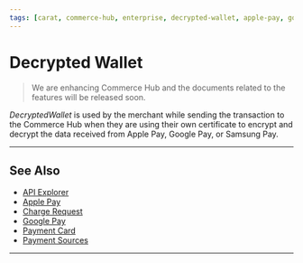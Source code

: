 ```yaml
---
tags: [carat, commerce-hub, enterprise, decrypted-wallet, apple-pay, google-pay, payment-sources]
---
```


# Decrypted Wallet

<!-- theme: danger -->
>We are enhancing Commerce Hub and the documents related to the features will be released soon.

*DecryptedWallet* is used by the merchant while sending the transaction to the Commerce Hub when they are using their own certificate to encrypt and decrypt the data received from Apple Pay, Google Pay, or Samsung Pay.

<!---
### Request Variables
-->

<!--
type: tab
title: source
-->

<!---
The below table identifies the required parameters in the `source` object.

| Variable | Type| Maximum Length | Required | Description |
|---------|----------|-------|---------|---------|
|`sourceType` | *string* | 15 | &#10004; | Value *ApplePay* is used for Apple Pay request. Refer Payment [source type](?path=docs/Resources/Guides/Payment-Sources/Source-Type.md) for more details. |
| `data` | *string* | 4000 | &#10004; | Encrypted Data. Payment data dictionary, Base64 encoded as a string. |
| `header` | *object* | N/A| &#10004; | Additional version-dependent information used to decrypt and verify the payment. |
| `signature` | *string* | 4000 | &#10004; | Signature of the payment and header data. The signature includes the signing certificate, its intermediate CA certificate, and information about the signing algorithm. Detached PKCS #7 signature, Base64 encoded as string. |
| `version` | *string* | 64 | &#10004; | Specific Protocol version supported by Apple. Version information about the payment token. The token uses EC_v1 for ECC-encrypted data, and RSA_v1 for RSA-encrypted data. |
| `applicationData` | *string* | 4000 |  | Hash of the applicationData property of the original PKPaymentRequest object. If the value of that property is nil, this key is omitted. SHA–256 hash, hex encoded as a string. |
| `applePayMerchantId` | *string* | 256 | &#10004; | Unique AppID registered in the Apple portal |
| `merchantPrivateKey` | *string* | 256 | &#10004; | Merchant private key - Hex encoded |
-->

<!--
### Payload Example
-->

<!---
<!-- theme:info 
> Merchants using the wallet encryption will send a [Wallet](?path=docs/Getting-Started/Getting-Started-Wallets.md) payload request based on the wallet type.
-->

<!--
type: tab
title: Request
-->

<!---
##### Example of a charge payload request.

```json
{
  "amount": {
    "total": "12.04",
    "currency": "USD"
  },
  "source": {
    "sourceType": "ApplePay",
    "data": "hbreWcQg980mUoUCfuCoripnHO210lvtizOFLV6PTw1DjooSwik778bH....",
    "header": {
      "applicationDataHash": "94ee059335e587e501cc4bf90613e0814f00a7b08bc7c648fd865a2af6a22cc2",
      "ephemeralPublicKey": "MFkwEwYHKoZIzj0CAQYIKoZIzj0DAQcDQgAEvR....",
      "publicKeyHash": "KRsyW0NauLpN8OwKr+yeu4jl6APbgW05/TYo5eGW0bQ=",
      "transactionId": "31323334353637"
    },
    "signature": "MIAGCSqGSIb3DQEHAqCAMIACAQExDzANBglghkgBZQMEAgEFADCABgkqhki.....",
    "version": "EC_v1",
    "applicationData": "VEVTVA==",
    "merchantId": "merchant.com.fapi.tcoe.applepay",
    "merchantPrivateKey": "MHcCAQEE234234234opsmasdsalsamdsad/asdsad/asdasd/....."
  }
  "transactionDetails": {
    "captureFlag": true,
    "createToken": false
  },
  "merchantDetails":{
      "merchantId": "123456789789567",
      "terminalId": "123456"
    }
}

```
-->

<!--
type: tab
title: Response
-->

<!---
##### Example of a charge (201: Created) response.
-->

<!---
<!-- theme: info
> See [Response Handling](?path=docs/Resources/Guides/Response-Codes/Response-Handling.md) for more information.
-->

<!---
```json
{
   "gatewayResponse":{
      "transactionType": "CHARGE",
      "transactionState": "AUTHORIZED",
      "transactionOrigin": "ECOM",
      "transactionProcessingDetails":{
         "transactionTimestamp": "2021-06-20T23:42:48Z",
         "orderId": "RKOrdID-525133851837",
         "apiTraceId": "362866ac81864d7c9d1ff8b5aa6e98db",
         "clientRequestId": "4345791",
         "transactionId": "84356531338"
      }
   },
   "source":{
      "sourceType": "DecryptedWallet",
      "card":{
         "bin": "40055500",
         "last4": "0019",
         "scheme": "VISA",
         "expirationMonth": "10",
         "expirationYear": "30"
      },
      "cavv": "01ade6ae340005c681c3a1890418b53000020000",
      "wallet": "APPLE_PAY"
   },
   "paymentReceipt":{
      "approvedAmount":{
         "total": 12.04,
         "currency": "USD"
      },
      "merchantName": "Merchant Name",
      "merchantAddress": "123 Peach Ave",
      "merchantCity": "Atlanta",
      "merchantStateOrProvince": "GA",
      "merchantPostalCode": "12345",
      "merchantCountry": "US",
      "merchantURL": "https://www.somedomain.com",
      "processorResponseDetails":{
         "approvalStatus": "APPROVED",
         "approvalCode": "OK5882",
         "schemeTransactionId": "0225MCC625628",
         "processor": "fiserv",
         "responseCode": "000000",
         "responseMessage": "APPROVAL",
         "hostResponseCode": "00",
         "hostResponseMessage": "APPROVAL",
         "localTimestamp": "2021-06-20T23:42:48Z",
         "bankAssociationDetails":{
            "associationResponseCode": "000",
            "transactionTimestamp": "2021-06-20T23:42:48Z"
         }
      }
   },
   "transactionDetails":{
      "captureFlag": true,
      "merchantInvoiceNumber": "123456789012"
   }
}
```
-->

<!-- type: tab-end -->

---

## See Also

- [API Explorer](../api/?type=post&path=/payments/v1/charges)
- [Apple Pay](?path=docs/Online-Mobile-Digital/Wallets-AltPayments/Apple-Pay/Apple-Pay.md)
- [Charge Request](?path=docs/Resources/API-Documents/Payments/Charges.md)
- [Google Pay](?path=docs/Online-Mobile-Digital/Wallets-AltPayments/Google-Pay/Google-Pay.md)
- [Payment Card](?path=docs/Resources/Guides/Payment-Sources/Payment-Card.md)
- [Payment Sources](?path=docs/Resources/Guides/Payment-Sources/Source-Type.md)

---
